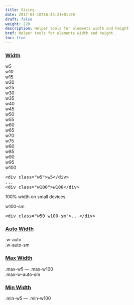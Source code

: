 ```yaml
---
title: Sizing
date: 2017-04-10T16:43:21+01:00
draft: false
weight: 220
description: Helper tools for elements width and height
bref: Helper tools for elements width and height.
toc: true
---
```


<h3 class="section-head" id="h-width"><a href="#h-width">Width</a></h3>
<div class="example demo-sizing">
  <div class="w5">
    w5
  </div>
  <div class="w10">
    w10
  </div>
  <div class="w15">
    w15
  </div>
  <div class="w20">
    w20
  </div>
  <div class="w25">
    w25
  </div>
  <div class="w30">
    w30
  </div>
  <div class="w35">
    w35
  </div>
  <div class="w40">
    w40
  </div>
  <div class="w45">
    w45
  </div>
  <div class="w50">
    w50
  </div>
  <div class="w55">
    w55
  </div>
  <div class="w60">
    w60
  </div>
  <div class="w65">
    w65
  </div>
  <div class="w70">
    w70
  </div>
  <div class="w75">
    w75
  </div>
  <div class="w80">
    w80
  </div>
  <div class="w85">
    w85
  </div>
  <div class="w90">
    w90
  </div>
  <div class="w95">
    w95
  </div>
  <div class="w100">
    w100
  </div>
  <pre class="code skip">&lt;<span class="hljs-keyword">div</span> <span class="hljs-built_in">class</span>=<span class="hljs-string">"w5"</span>&gt;w5&lt;/<span class="hljs-keyword">div</span>&gt;
...
&lt;<span class="hljs-keyword">div</span> <span class="hljs-built_in">class</span>=<span class="hljs-string">"w100"</span>&gt;w100&lt;/<span class="hljs-keyword">div</span>&gt;
</pre>
</div>
<div class="example demo-sizing">
  <p>100% width on small devices.</p>
  <div class="w50 w100-sm">
    w100-sm
  </div>
  <pre class="code skip">&lt;<span class="hljs-keyword">div</span> <span class="hljs-built_in">class</span>=<span class="hljs-string">"w50 w100-sm"</span>&gt;...&lt;/<span class="hljs-keyword">div</span>&gt;
</pre>
</div>
<h3 class="section-head" id="h-auto-width"><a href="#h-auto-width">Auto Width</a></h3>
<div class="example">
  .w-auto<br>
  .w-auto-sm
</div>
<h3 class="section-head" id="h-max-width"><a href="#h-max-width">Max Width</a></h3>
<div class="example">
  .max-w5 — .max-w100<br>
  .max-w-auto-sm
</div>
<h3 class="section-head" id="h-min-width"><a href="#h-min-width">Min Width</a></h3>
<div class="example">
  .min-w5 — .min-w100
</div>
